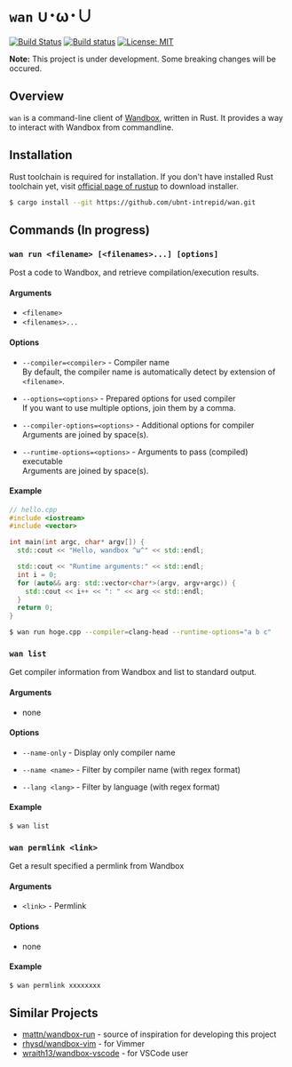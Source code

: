 # `wan` ∪･ω･∪
[![Build Status](https://travis-ci.org/ubnt-intrepid/wan.svg?branch=master)](https://travis-ci.org/ubnt-intrepid/wan)
[![Build status](https://ci.appveyor.com/api/projects/status/gn6e5m7plo81fjjl/branch/master?svg=true)](https://ci.appveyor.com/project/ubnt-intrepid/wan/branch/master)
[![License: MIT](https://img.shields.io/badge/License-MIT-yellow.svg)](https://opensource.org/licenses/MIT)

__Note:__ This project is under development. Some breaking changes will be occured.

## Overview
`wan` is a command-line client of [Wandbox](http://melpon.org/wandbox), written in Rust.
It provides a way to interact with Wandbox from commandline.

## Installation
Rust toolchain is required for installation.
If you don't have installed Rust toolchain yet, visit [official page of rustup](https://www.rustup.rs/) to download installer.

```sh
$ cargo install --git https://github.com/ubnt-intrepid/wan.git
```


## Commands (In progress)

### `wan run <filename> [<filenames>...] [options]`  
Post a code to Wandbox, and retrieve compilation/execution results.  

#### Arguments
- `<filename>`
- `<filenames>...`

#### Options
* `--compiler=<compiler>` - Compiler name  
  By default, the compiler name is automatically detect by extension of `<filename>`.

* `--options=<options>` - Prepared options for used compiler  
  If you want to use multiple options, join them by a comma.

* `--compiler-options=<options>` - Additional options for compiler  
  Arguments are joined by space(s).

* `--runtime-options=<options>`  - Arguments to pass (compiled) executable  
  Arguments are joined by space(s).

#### Example
```cpp
// hello.cpp
#include <iostream>
#include <vector>

int main(int argc, char* argv[]) {
  std::cout << "Hello, wandbox ^ω^" << std::endl;

  std::cout << "Runtime arguments:" << std::endl;
  int i = 0;
  for (auto&& arg: std::vector<char*>(argv, argv+argc)) {
    std::cout << i++ << ": " << arg << std::endl;
  }
  return 0;
}
```

```sh
$ wan run hoge.cpp --compiler=clang-head --runtime-options="a b c"
```

### `wan list`
Get compiler information from Wandbox and list to standard output.

#### Arguments
- none

#### Options
* `--name-only` - Display only compiler name

* `--name <name>` - Filter by compiler name (with regex format)

* `--lang <lang>` - Filter by language (with regex format)

#### Example
```sh
$ wan list
```

### `wan permlink <link>`  
Get a result specified a permlink from Wandbox

#### Arguments
* `<link>` - Permlink

#### Options
* none

#### Example
```sh
$ wan permlink xxxxxxxx
```

## Similar Projects
- [mattn/wandbox-run](https://github.com/mattn/wandbox-run)
  \- source of inspiration for developing this project
- [rhysd/wandbox-vim](https://github.com/rhysd/wandbox-vim)
  \- for Vimmer
- [wraith13/wandbox-vscode](https://github.com/wraith13/wandbox-vscode)
  \- for VSCode user
